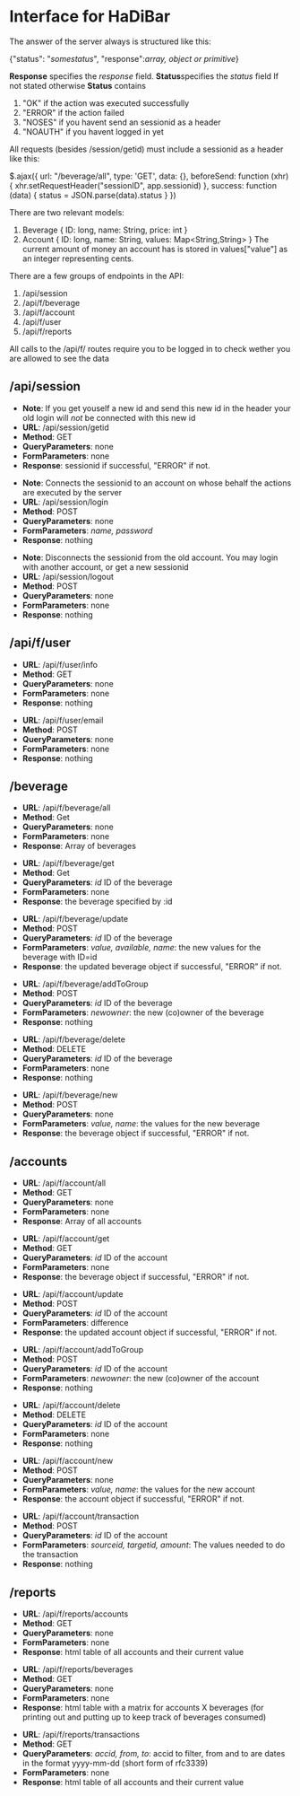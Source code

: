 # Interface for HaDiBar

The answer of the server always is structured like this:

{"status": "_somestatus_", "response":_array, object or primitive_} 

**Response** specifies the _response_ field.
**Status**specifies the _status_ field
If not stated otherwise **Status** contains
1. "OK" if the action was executed successfully
2. "ERROR" if the action failed
3. "NOSES" if you havent send an sessionid as a header
4. "NOAUTH" if you havent logged in yet

All requests (besides /session/getid) must include a sessionid as a header like this:

$.ajax({
url: "/beverage/all",
type: 'GET',
data: {},
beforeSend: function (xhr) {
xhr.setRequestHeader("sessionID", app.sessionid)
},
success: function (data) {
status = JSON.parse(data).status
}
})

There are two relevant models:
1. Beverage
{
ID: long,
name: String,
price: int
}
2. Account
{
ID: long,
name: String,
values: Map<String,String>
}
The current amount of money an account has is stored in values["value"] as an integer representing cents.


There are a few groups of endpoints in the API:

1. /api/session
2. /api/f/beverage
3. /api/f/account
4. /api/f/user
5. /api/f/reports

All calls to the /api/f/ routes require you to be logged in to check wether you are allowed to see the data

## /api/session

* **Note**: If you get youself a new id and send this new id in the header your old login will *not* be connected with this new id
* **URL**: /api/session/getid
* **Method**: GET
* **QueryParameters**: none
* **FormParameters**: none
* **Response**: sessionid if successful, "ERROR" if not. 

<!-- -->

* **Note**: Connects the sessionid to an account on whose behalf the actions are executed by the server
* **URL**: /api/session/login
* **Method**: POST
* **QueryParameters**: none
* **FormParameters**: _name, password_ 
* **Response**: nothing

<!-- -->

* **Note**: Disconnects the sessionid from the old account. You may login with another account, or get a new sessionid
* **URL**: /api/session/logout
* **Method**: POST
* **QueryParameters**: none
* **FormParameters**: none 
* **Response**: nothing


## /api/f/user

* **URL**: /api/f/user/info
* **Method**: GET
* **QueryParameters**: none
* **FormParameters**: none 
* **Response**: nothing

<!-- -->

* **URL**: /api/f/user/email
* **Method**: POST
* **QueryParameters**: none
* **FormParameters**: none 
* **Response**: nothing

## /beverage
* **URL**: /api/f/beverage/all
* **Method**: Get
* **QueryParameters**: none
* **FormParameters**: none
* **Response**: Array of beverages

<!-- -->

* **URL**: /api/f/beverage/get
* **Method**: Get
* **QueryParameters**: _id_ ID of the beverage 
* **FormParameters**: none
* **Response**: the beverage specified by :id

<!-- -->

* **URL**: /api/f/beverage/update 
* **Method**: POST
* **QueryParameters**: _id_ ID of the beverage
* **FormParameters**: _value, available, name_: the new values for the beverage with ID=id
* **Response**: the updated beverage object if successful, "ERROR" if not. 

<!-- -->

* **URL**: /api/f/beverage/addToGroup 
* **Method**: POST
* **QueryParameters**: _id_ ID of the beverage
* **FormParameters**: _newowner_: the new (co)owner of the beverage
* **Response**: nothing

<!-- -->

* **URL**: /api/f/beverage/delete 
* **Method**: DELETE
* **QueryParameters**: _id_ ID of the beverage
* **FormParameters**: none
* **Response**: nothing

<!-- -->
 
* **URL**: /api/f/beverage/new
* **Method**: POST
* **QueryParameters**: none
* **FormParameters**: _value, name_: the values for the new beverage
* **Response**: the beverage object if successful, "ERROR" if not.

## /accounts 

* **URL**: /api/f/account/all
* **Method**: GET
* **QueryParameters**: none
* **FormParameters**: none 
* **Response**: Array of all accounts

<!-- -->

* **URL**: /api/f/account/get
* **Method**: GET
* **QueryParameters**: _id_ ID of the account 
* **FormParameters**: none 
* **Response**: the beverage object if successful, "ERROR" if not.

<!-- -->

* **URL**: /api/f/account/update
* **Method**: POST
* **QueryParameters**: _id_ ID of the account
* **FormParameters**: difference 
* **Response**: the updated account object if successful, "ERROR" if not.

<!-- -->

* **URL**: /api/f/account/addToGroup 
* **Method**: POST
* **QueryParameters**: _id_ ID of the account
* **FormParameters**: _newowner_: the new (co)owner of the account
* **Response**: nothing

<!-- -->

* **URL**: /api/f/account/delete 
* **Method**: DELETE
* **QueryParameters**: _id_ ID of the account
* **FormParameters**: none
* **Response**: nothing

<!-- -->

* **URL**: /api/f/account/new
* **Method**: POST
* **QueryParameters**: none
* **FormParameters**: _value, name_: the values for the new account
* **Response**: the account object if successful, "ERROR" if not.

<!-- -->

* **URL**: /api/f/account/transaction 
* **Method**: POST
* **QueryParameters**: _id_ ID of the account
* **FormParameters**: _sourceid, targetid, amount_: The values needed to do the transaction
* **Response**: nothing

## /reports

* **URL**: /api/f/reports/accounts
* **Method**: GET
* **QueryParameters**: none
* **FormParameters**: none 
* **Response**: html table of all accounts and their current value

<!-- -->

* **URL**: /api/f/reports/beverages
* **Method**: GET
* **QueryParameters**: none
* **FormParameters**: none 
* **Response**: html table with a matrix for accounts X beverages (for printing out and putting up to keep track of beverages consumed) 

<!-- -->

* **URL**: /api/f/reports/transactions
* **Method**: GET
* **QueryParameters**: _accid, from, to_: accid to filter, from and to are dates in the format yyyy-mm-dd (short form of rfc3339)
* **FormParameters**: none 
* **Response**: html table of all accounts and their current value

